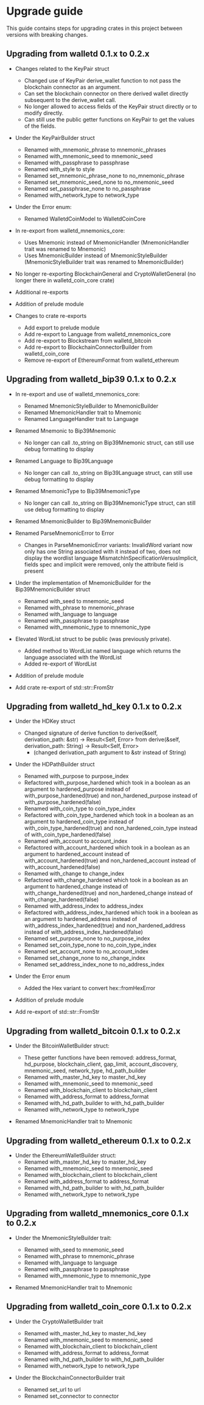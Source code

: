 # Upgrade guide

This guide contains steps for upgrading crates in this project between versions with breaking changes.

## Upgrading from walletd 0.1.x to 0.2.x

* Changes related to the KeyPair struct
    * Changed use of KeyPair derive_wallet function to not pass the blockchain connector as an argument.
    * Can set the blockchain connector on there derived wallet directly subsequent to the derive_wallet call.
    * No longer allowed to access fields of the KeyPair struct directly or to modify directly.
    * Can still use the public getter functions on KeyPair to get the values of the fields.

* Under the KeyPairBuilder struct
    * Renamed with_mnemonic_phrase to mnemonic_phrases
    * Renamed with_mnemonic_seed to mnemonic_seed
    * Renamed with_passphrase to passphrase
    * Renamed with_style to style
    * Renamed set_mnemonic_phrase_none to no_mnemonic_phrase
    * Renamed set_mnemonic_seed_none to no_mnemonic_seed
    * Renamed set_passphrase_none to no_passphrase
    * Renamed with_network_type to network_type

* Under the Error enum:
    * Renamed WalletdCoinModel to WalletdCoinCore

* In re-export from walletd_mnemonics_core: 
    * Uses Mnemonic instead of MnemonicHandler (MnemonicHandler trait was renamed to Mnemonic)
    * Uses MnemonicBuilder instead of MnemonicStyleBuilder
    (MnemonicStyleBuilder trait was renamed to MnemonicBuilder)

* No longer re-exporting BlockchainGeneral and CryptoWalletGeneral (no longer there in walletd_coin_core crate)

* Additional re-exports

* Addition of prelude module 

* Changes to crate re-exports
    * Add export to prelude module
    * Add re-export to Language from walletd_mnemonics_core
    * Add re-export to Blockstream from walletd_bitcoin
    * Add re-export to BlockchainConnectorBuilder from walletd_coin_core
    * Remove re-export of EthereumFormat from walletd_ethereum

## Upgrading from walletd_bip39 0.1.x to 0.2.x


* In re-export and use of walletd_mnemonics_core:
    * Renamed MnemonicStyleBuilder to MnemonicBuilder
    * Renamed MnemonicHandler trait to Mnemonic
    * Renamed LanguageHandler trait to Language
    

* Renamed Mnemonic to Bip39Mnemonic
    * No longer can call .to_string on Bip39Mnemonic struct, can still use debug formatting to display
* Renamed Language to Bip39Language
    * No longer can call .to_string on Bip39Language struct, can still use debug formatting to display
* Renamed MnemonicType to Bip39MnemonicType
    * No longer can call .to_string on Bip39MnemonicType struct, can still use debug formatting to display
* Renamed MnemonicBuilder to Bip39MnemonicBuilder

* Renamed ParseMnemonicError to Error
    * Changes in ParseMnemonicError variants:
InvalidWord variant now only has one String associated with it instead of two, does not display the wordlist language
MismatchInSpecificationVersusImplicit, fields spec and implicit were removed, only the attribute field is present

* Under the implementation of MnemonicBuilder for the Bip39MnemonicBuilder struct
    * Renamed with_seed to mnemonic_seed
    * Renamed with_phrase to mnemonic_phrase
    * Renamed with_language to language
    * Renamed with_passphrase to passphrase
    * Renamed with_mnemonic_type to mnemonic_type

* Elevated WordList struct to be public (was previously private).
    * Added method to WordList named language which returns the language associated with the WordList
    * Added re-export of WordList

* Addition of prelude module 
* Add crate re-export of std::str::FromStr


## Upgrading from walletd_hd_key 0.1.x to 0.2.x

* Under the HDKey struct
    * Changed signature of derive function to derive(&self, derivation_path: &str) -> Result<Self, Error> from derive(&self, derivation_path: String) -> Result<Self, Error>
        * (changed derivation_path argument to &str instead of String)
        
* Under the HDPathBuilder struct
    * Renamed with_purpose to purpose_index
    * Refactored with_purpose_hardened which took in a boolean as an argument to
        hardened_purpose instead of with_purpose_hardened(true) and
        non_hardened_purpose instead of with_purpose_hardened(false)
    * Renamed with_coin_type to coin_type_index
    * Refactored with_coin_type_hardened which took in a boolean as an argument to
        hardened_coin_type instead of with_coin_type_hardened(true) and
        non_hardened_coin_type instead of with_coin_type_hardened(false)
    * Renamed with_account to account_index
    * Refactored with_account_hardened which took in a boolean as an argument to
        hardened_account instead of with_account_hardened(true) and
        non_hardened_account instead of with_account_hardened(false)
    * Renamed with_change to change_index
    * Refactored with_change_hardened which took in a boolean as an argument to
        hardened_change instead of with_change_hardened(true) and
        non_hardened_change instead of with_change_hardened(false)
    * Renamed with_address_index to address_index
    * Refactored with_address_index_hardened which took in a boolean as an argument to
        hardened_address instead of with_address_index_hardened(true) and
        non_hardened_address instead of with_address_index_hardened(false)
    * Renamed set_purpose_none to no_purpose_index
    * Renamed set_coin_type_none to no_coin_type_index  
    * Renamed set_account_none to no_account_index
    * Renamed set_change_none to no_change_index
    * Renamed set_address_index_none to no_address_index

* Under the Error enum
    * Added the Hex variant to convert hex::fromHexError

* Addition of prelude module

* Add re-export of std::str::FromStr

## Upgrading from walletd_bitcoin 0.1.x to 0.2.x

* Under the BitcoinWalletBuilder struct:
    * These getter functions have been removed: address_format, hd_purpose, blockchain_client, gap_limit, account_discovery, mnemonic_seed, network_type, hd_path_builder
    * Renamed with_master_hd_key to master_hd_key
    * Renamed with_mnemonic_seed to mnemonic_seed
    * Renamed with_blockchain_client to blockchain_client
    * Renamed with_address_format to address_format
    * Renamed with_hd_path_builder to with_hd_path_builder
    * Renamed with_network_type to network_type

* Renamed MnemonicHandler trait to Mnemonic

## Upgrading from walletd_ethereum 0.1.x to 0.2.x

* Under the EthereumWalletBuilder struct:
    * Renamed with_master_hd_key to master_hd_key
    * Renamed with_mnemonic_seed to mnemonic_seed
    * Renamed with_blockchain_client to blockchain_client
    * Renamed with_address_format to address_format
    * Renamed with_hd_path_builder to with_hd_path_builder
    * Renamed with_network_type to network_type

## Upgrading from walletd_mnemonics_core 0.1.x to 0.2.x

* Under the MnemonicStyleBuilder trait:
    * Renamed with_seed to mnemonic_seed
    * Renamed with_phrase to mnemonic_phrase
    * Renamed with_language to language
    * Renamed with_passphrase to passphrase
    * Renamed with_mnemonic_type to mnemonic_type
    
* Renamed MnemonicHandler trait to Mnemonic

## Upgrading from walletd_coin_core 0.1.x to 0.2.x

* Under the CryptoWalletBuilder trait
    * Renamed with_master_hd_key to master_hd_key
    * Renamed with_mnemonic_seed to mnemonic_seed
    * Renamed with_blockchain_client to blockchain_client
    * Renamed with_address_format to address_format
    * Renamed with_hd_path_builder to with_hd_path_builder
    * Renamed with_network_type to network_type

* Under the BlockchainConnectorBuilder trait
    * Renamed set_url to url
    * Renamed set_connector to connector


